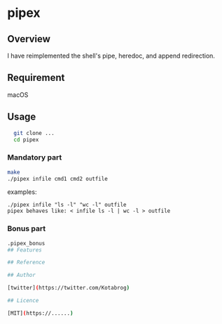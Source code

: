 # pipex

## Overview
I have reimplemented the shell's pipe, heredoc, and append redirection.

## Requirement
macOS

## Usage
``` bash
  git clone ...
  cd pipex
```
### Mandatory part
  ``` bash
  make
  ./pipex infile cmd1 cmd2 outfile
  ```
  examples:
  
    ./pipex infile "ls -l" "wc -l" outfile
    pipex behaves like: < infile ls -l | wc -l > outfile

### Bonus part
  ``` bash
  .pipex_bonus
## Features

## Reference

## Author

[twitter](https://twitter.com/Kotabrog)

## Licence

[MIT](https://......)
